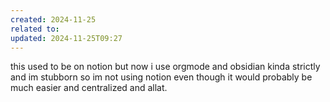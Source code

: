 ```yaml
---
created: 2024-11-25
related to: 
updated: 2024-11-25T09:27
---
```

this used to be on notion but now i use orgmode and obsidian kinda strictly and im stubborn so im not using notion even though it would probably be much easier and centralized and allat. 